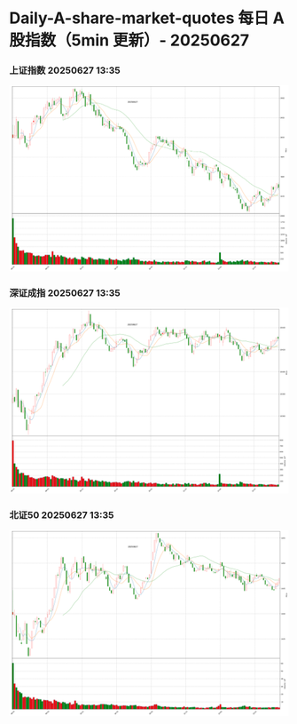
# Daily-A-share-market-quotes 每日 A 股指数（5min 更新）- 20250627

### 上证指数 20250627 13:35
![](./fig/2025/6/20250627-sh000001.png)

### 深证成指 20250627 13:35
![](./fig/2025/6/20250627-sz399001.png)

### 北证50 20250627 13:35
![](./fig/2025/6/20250627-bj899050.png)
